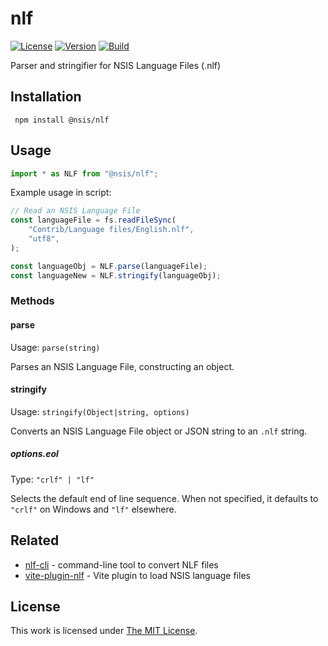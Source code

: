 # nlf

[![License](https://img.shields.io/github/license/idleberg/node-nlf?color=blue&style=for-the-badge)](https://github.com/idleberg/node-nlf/blob/main/LICENSE)
[![Version](https://img.shields.io/npm/v/@nsis/nlf?style=for-the-badge)](https://www.npmjs.org/package/@nsis/nlf)
[![Build](https://img.shields.io/github/actions/workflow/status/idleberg/node-nlf/default.yml?style=for-the-badge)](https://github.com/idleberg/node-nlf/actions)

Parser and stringifier for NSIS Language Files (.nlf)

## Installation

` npm install @nsis/nlf`

## Usage

```js
import * as NLF from "@nsis/nlf";
```

Example usage in script:

```js
// Read an NSIS Language File
const languageFile = fs.readFileSync(
	"Contrib/Language files/English.nlf",
	"utf8",
);

const languageObj = NLF.parse(languageFile);
const languageNew = NLF.stringify(languageObj);
```

### Methods

#### parse

Usage: `parse(string)`

Parses an NSIS Language File, constructing an object.

#### stringify

Usage: `stringify(Object|string, options)`

Converts an NSIS Language File object or JSON string to an `.nlf` string.

##### options.eol

Type: `"crlf" | "lf"`

Selects the default end of line sequence. When not specified, it defaults to `"crlf"` on Windows and `"lf"` elsewhere.

## Related

- [nlf-cli](https://www.npmjs.org/package/@nsis/nlf-cli) - command-line tool to convert NLF files
- [vite-plugin-nlf](https://www.npmjs.org/package/@nsis/vite-plugin-nlf) - Vite plugin to load NSIS language files

## License

This work is licensed under [The MIT License](LICENSE).
